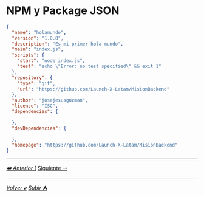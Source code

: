# NPM y Package JSON

```JSON
{
  "name": "holamundo",
  "version": "1.0.0",
  "description": "Es mi primer hola mundo",
  "main": "index.js",
  "scripts": {
    "start": "node index.js",
    "test": "echo \"Error: no test specified\" && exit 1"
  },
  "repository": {
    "type": "git",
    "url": "https://github.com/Launch-X-Latam/MisionBackend"
  },
  "author": "josejesusguzman",
  "license": "ISC",
  "dependencies": {

  },
  "devDependencies": {

  },
  "homepage": "https://github.com/Launch-X-Latam/MisionBackend"
}

```

---

[**&#11176;** *Anterior* &#11007;](/03-Node.js/Introduccion-nodejs.md "Introducción a Node.js") 
[Siguiente **&#129042;**](/README.md "Menu principal")

---

[*Volver* **&ldca;**](/README.md "Menu principal") 
[*Subir* **&#11165;**](# "Ir al título")